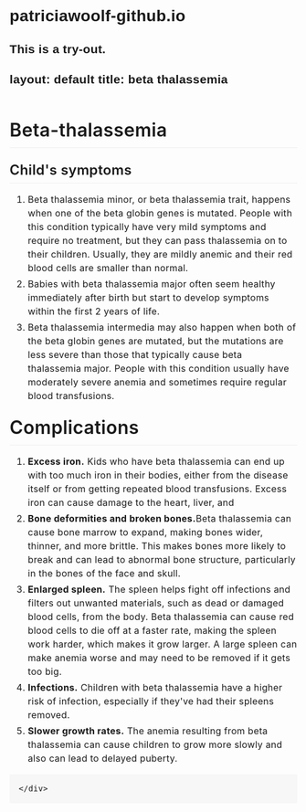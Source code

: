 # patriciawoolf-github.io
This is a try-out.
---
layout: default
title: beta thalassemia
---

<html>
<head>
    <title> beta-thalassemia </title>
		<!-- link to main stylesheet -->
		<link rel="stylesheet" type="text/css" href="/css/main.css">
<style>
    @import url(https://fonts.googleapis.com/css?family=Roboto:300,300i,400,400i,500,500i|Source+Code+Pro:300,400,500|Source+Sans+Pro:300,300i,400,400i,600,600i|Source+Serif+Pro&subset=latin-ext);.hljs{display:block;background:#fff;padding:.5em;color:#333;overflow-x:auto}.hljs-comment,.hljs-meta{color:#969896}.hljs-emphasis,.hljs-quote,.hljs-string,.hljs-strong,.hljs-template-variable,.hljs-variable{color:#df5000}.hljs-keyword,.hljs-selector-tag,.hljs-type{color:#a71d5d}.hljs-attribute,.hljs-bullet,.hljs-literal,.hljs-number,.hljs-symbol{color:#0086b3}.hljs-built_in,.hljs-builtin-name{color:#005cc5}.hljs-name,.hljs-section{color:#63a35c}.hljs-tag{color:#333}.hljs-attr,.hljs-selector-attr,.hljs-selector-class,.hljs-selector-id,.hljs-selector-pseudo,.hljs-title{color:#795da3}.hljs-addition{color:#55a532;background-color:#eaffea}.hljs-deletion{color:#bd2c00;background-color:#ffecec}.hljs-link{text-decoration:underline}.markdown-body{font-family:-apple-system,BlinkMacSystemFont,Segoe UI,Roboto,Helvetica,Arial,sans-serif;font-size:16px;line-height:1.5;word-wrap:break-word}.markdown-body:after,.markdown-body:before{display:table;content:""}.markdown-body:after{clear:both}.markdown-body>:first-child{margin-top:0!important}.markdown-body>:last-child{margin-bottom:0!important}.markdown-body a:not([href]){color:inherit;text-decoration:none}.markdown-body .absent{color:#c00}.markdown-body .anchor{float:left;padding-right:4px;margin-left:-20px;line-height:1}.markdown-body .anchor:focus{outline:none}.markdown-body blockquote,.markdown-body dl,.markdown-body ol,.markdown-body p,.markdown-body pre,.markdown-body table,.markdown-body ul{margin-top:0;margin-bottom:16px}.markdown-body hr{height:.25em;padding:0;margin:24px 0;background-color:#e7e7e7;border:0}.markdown-body blockquote{font-size:16px;padding:0 1em;color:#777;border-left:.25em solid #ddd}.markdown-body blockquote>:first-child{margin-top:0}.markdown-body blockquote>:last-child{margin-bottom:0}.markdown-body .loweralpha{list-style-type:lower-alpha}.markdown-body h1,.markdown-body h2,.markdown-body h3,.markdown-body h4,.markdown-body h5,.markdown-body h6{margin-top:24px;margin-bottom:16px;font-weight:600;line-height:1.25}.markdown-body h1 .octicon-link,.markdown-body h2 .octicon-link,.markdown-body h3 .octicon-link,.markdown-body h4 .octicon-link,.markdown-body h5 .octicon-link,.markdown-body h6 .octicon-link{color:#000;vertical-align:middle;visibility:hidden}.markdown-body h1:hover .anchor,.markdown-body h2:hover .anchor,.markdown-body h3:hover .anchor,.markdown-body h4:hover .anchor,.markdown-body h5:hover .anchor,.markdown-body h6:hover .anchor{text-decoration:none}.markdown-body h1:hover .anchor .octicon-link,.markdown-body h2:hover .anchor .octicon-link,.markdown-body h3:hover .anchor .octicon-link,.markdown-body h4:hover .anchor .octicon-link,.markdown-body h5:hover .anchor .octicon-link,.markdown-body h6:hover .anchor .octicon-link{visibility:visible}.markdown-body h1 code,.markdown-body h1 tt,.markdown-body h2 code,.markdown-body h2 tt,.markdown-body h3 code,.markdown-body h3 tt,.markdown-body h4 code,.markdown-body h4 tt,.markdown-body h5 code,.markdown-body h5 tt,.markdown-body h6 code,.markdown-body h6 tt{font-size:inherit}.markdown-body h1{font-size:2em}.markdown-body h1,.markdown-body h2{padding-bottom:.3em;border-bottom:1px solid #eee}.markdown-body h2{font-size:1.5em}.markdown-body h3{font-size:1.25em}.markdown-body h4{font-size:1em}.markdown-body h5{font-size:.875em}.markdown-body h6{font-size:.85em;color:#777}.markdown-body ol,.markdown-body ul{padding-left:2em}.markdown-body ol.no-list,.markdown-body ul.no-list{padding:0;list-style-type:none}.markdown-body ol ol,.markdown-body ol ul,.markdown-body ul ol,.markdown-body ul ul{margin-top:0;margin-bottom:0}.markdown-body li>p{margin-top:16px}.markdown-body li+li{margin-top:.25em}.markdown-body dl{padding:0}.markdown-body dl dt{padding:0;margin-top:16px;font-size:1em;font-style:italic;font-weight:700}.markdown-body dl dd{padding:0 16px;margin-bottom:16px}.markdown-body table{display:block;width:100%;overflow:auto;word-break:normal;word-break:keep-all}.markdown-body table th{font-weight:700}.markdown-body table td,.markdown-body table th{padding:6px 13px;border:1px solid #ddd}.markdown-body table tr{background-color:#fff;border-top:1px solid #ccc}.markdown-body table tr:nth-child(2n){background-color:#f8f8f8}.markdown-body img{max-width:100%;box-sizing:content-box;background-color:#fff}.markdown-body img[align=right]{padding-left:20px}.markdown-body img[align=left]{padding-right:20px}.markdown-body .emoji{max-width:none;vertical-align:text-top;background-color:transparent}.markdown-body span.frame{display:block;overflow:hidden}.markdown-body span.frame>span{display:block;float:left;width:auto;padding:7px;margin:13px 0 0;overflow:hidden;border:1px solid #ddd}.markdown-body span.frame span img{display:block;float:left}.markdown-body span.frame span span{display:block;padding:5px 0 0;clear:both;color:#333}.markdown-body span.align-center{display:block;overflow:hidden;clear:both}.markdown-body span.align-center>span{display:block;margin:13px auto 0;overflow:hidden;text-align:center}.markdown-body span.align-center span img{margin:0 auto;text-align:center}.markdown-body span.align-right{display:block;overflow:hidden;clear:both}.markdown-body span.align-right>span{display:block;margin:13px 0 0;overflow:hidden;text-align:right}.markdown-body span.align-right span img{margin:0;text-align:right}.markdown-body span.float-left{display:block;float:left;margin-right:13px;overflow:hidden}.markdown-body span.float-left span{margin:13px 0 0}.markdown-body span.float-right{display:block;float:right;margin-left:13px;overflow:hidden}.markdown-body span.float-right>span{display:block;margin:13px auto 0;overflow:hidden;text-align:right}.markdown-body code,.markdown-body tt{padding:0;padding-top:.2em;padding-bottom:.2em;margin:0;font-size:85%;background-color:rgba(0,0,0,.04);border-radius:3px}.markdown-body code:after,.markdown-body code:before,.markdown-body tt:after,.markdown-body tt:before{letter-spacing:-.2em;content:"\A0"}.markdown-body code br,.markdown-body tt br{display:none}.markdown-body del code{text-decoration:inherit}.markdown-body pre{word-wrap:normal}.markdown-body pre>code{padding:0;margin:0;font-size:100%;word-break:normal;white-space:pre;background:transparent;border:0}.markdown-body .highlight{margin-bottom:16px}.markdown-body .highlight pre{margin-bottom:0;word-break:normal}.markdown-body .highlight pre,.markdown-body pre{padding:16px;overflow:auto;font-size:85%;line-height:1.45;background-color:#f7f7f7;border-radius:3px}.markdown-body pre code,.markdown-body pre tt{display:inline;max-width:auto;padding:0;margin:0;overflow:visible;line-height:inherit;word-wrap:normal;background-color:transparent;border:0}.markdown-body pre code:after,.markdown-body pre code:before,.markdown-body pre tt:after,.markdown-body pre tt:before{content:normal}.markdown-body .csv-data td,.markdown-body .csv-data th{padding:5px;overflow:hidden;font-size:12px;line-height:1;text-align:left;white-space:nowrap}.markdown-body .csv-data .blob-line-num{padding:10px 8px 9px;text-align:right;background:#fff;border:0}.markdown-body .csv-data tr{border-top:0}.markdown-body .csv-data th{font-weight:700;background:#f8f8f8;border-top:0}.markdown-body kbd{display:inline-block;padding:3px 5px;font-size:11px;line-height:10px;color:#555;vertical-align:middle;background-color:#fcfcfc;border:1px solid #ccc;border-bottom-color:#bbb;border-radius:3px;box-shadow:inset 0 -1px 0 #bbb}.news .alert .markdown-body blockquote{padding:0 0 0 40px;border:0 none}.activity-tab .news .alert .commits,.activity-tab .news .markdown-body blockquote{padding-left:0}.task-list-item{list-style-type:none}.task-list-item label{font-weight:400}.task-list-item.enabled label{cursor:pointer}.task-list-item+.task-list-item{margin-top:3px}.task-list-item-checkbox{float:left;margin:.31em 0 .2em -1.3em!important;vertical-align:middle;cursor:default!important}.markdown-body{font-family:-apple-system,BlinkMacSystemFont,Segoe UI,Roboto,Helvetica Neue,Helvetica,Arial,sans-serif;padding-top:40px;padding-bottom:40px;max-width:758px;overflow:visible!important}.markdown-body .emoji{vertical-align:top}.markdown-body pre{border:inherit!important}.markdown-body code{color:inherit!important}.markdown-body pre code .wrapper{display:-moz-inline-flex;display:-ms-inline-flex;display:-o-inline-flex;display:inline-flex}.markdown-body pre code .gutter{float:left;overflow:hidden;-webkit-user-select:none;user-select:none}.markdown-body pre code .gutter.linenumber{text-align:right;position:relative;display:inline-block;cursor:default;z-index:4;padding:0 8px 0 0;min-width:20px;box-sizing:content-box;color:#afafaf!important;border-right:3px solid #6ce26c!important}.markdown-body pre code .gutter.linenumber>span:before{content:attr(data-linenumber)}.markdown-body pre code .code{float:left;margin:0 0 0 16px}.markdown-body .gist .line-numbers{border-left:none;border-top:none;border-bottom:none}.markdown-body .gist .line-data{border:none}.markdown-body .gist table{border-spacing:0;border-collapse:inherit!important}.markdown-body code[data-gist-id]{background:none;padding:0}.markdown-body code[data-gist-id]:after,.markdown-body code[data-gist-id]:before{content:""}.markdown-body code[data-gist-id] .blob-num{border:unset}.markdown-body code[data-gist-id] table{overflow:unset;margin-bottom:unset}.markdown-body code[data-gist-id] table tr{background:unset}.markdown-body[dir=rtl] pre{direction:ltr}.markdown-body[dir=rtl] code{direction:ltr;unicode-bidi:embed}.markdown-body .alert>p{margin-bottom:0}.markdown-body pre.abc,.markdown-body pre.flow-chart,.markdown-body pre.graphviz,.markdown-body pre.mermaid,.markdown-body pre.sequence-diagram{text-align:center;background-color:inherit;border-radius:0;white-space:inherit}.markdown-body pre.abc>code,.markdown-body pre.flow-chart>code,.markdown-body pre.graphviz>code,.markdown-body pre.mermaid>code,.markdown-body pre.sequence-diagram>code{text-align:left}.markdown-body pre.abc>svg,.markdown-body pre.flow-chart>svg,.markdown-body pre.graphviz>svg,.markdown-body pre.mermaid>svg,.markdown-body pre.sequence-diagram>svg{max-width:100%;height:100%}.markdown-body pre>code.wrap{white-space:pre-wrap;white-space:-moz-pre-wrap;white-space:-pre-wrap;white-space:-o-pre-wrap;word-wrap:break-word}.markdown-body .alert>p,.markdown-body .alert>ul{margin-bottom:0}.markdown-body summary{display:list-item}.markdown-body summary:focus{outline:none}.markdown-body details summary{cursor:pointer}.markdown-body details:not([open])>:not(summary){display:none}.markdown-body figure{margin:1em 40px}.markdown-body .mark,.markdown-body mark{background-color:#fff1a7}.vimeo,.youtube{cursor:pointer;display:table;text-align:center;background-position:50%;background-repeat:no-repeat;background-size:contain;background-color:#000;overflow:hidden}.vimeo,.youtube{position:relative;width:100%}.youtube{padding-bottom:56.25%}.vimeo img{width:100%;object-fit:contain;z-index:0}.youtube img{object-fit:cover;z-index:0}.vimeo iframe,.youtube iframe,.youtube img{width:100%;height:100%;position:absolute;top:0;left:0}.vimeo iframe,.youtube iframe{vertical-align:middle;z-index:1}.vimeo .icon,.youtube .icon{position:absolute;height:auto;width:auto;top:50%;left:50%;transform:translate(-50%,-50%);color:#fff;opacity:.3;transition:opacity .2s;z-index:0}.vimeo:hover .icon,.youtube:hover .icon{opacity:.6;transition:opacity .2s}.slideshare .inner,.speakerdeck .inner{position:relative;width:100%}.slideshare .inner iframe,.speakerdeck .inner iframe{position:absolute;top:0;bottom:0;left:0;right:0;width:100%;height:100%}.MJX_Assistive_MathML{display:none}.ui-infobar{position:relative;z-index:2;max-width:758px;margin-top:25px;margin-bottom:-25px;color:#777}.ui-toc{position:fixed;bottom:20px;z-index:10000}.ui-toc-label{opacity:.3;background-color:#ccc;border:none;transition:opacity .2s}.ui-toc .open .ui-toc-label{opacity:1;color:#fff;transition:opacity .2s}.ui-toc-label:focus{opacity:.3;background-color:#ccc;color:#000}.ui-toc-label:hover{opacity:1;background-color:#ccc;transition:opacity .2s}.ui-toc-dropdown{margin-top:23px;margin-bottom:20px;padding-left:10px;padding-right:10px;max-width:45vw;width:25vw;max-height:70vh;overflow:auto;text-align:inherit}.ui-toc-dropdown>.toc{max-height:calc(70vh - 100px);overflow:auto}.ui-toc-dropdown[dir=rtl] .nav{padding-right:0;letter-spacing:.0029em}.ui-toc-dropdown a{overflow:hidden;text-overflow:ellipsis;white-space:pre}.ui-toc-dropdown .nav>li>a{display:block;padding:4px 20px;font-size:13px;font-weight:500;color:#767676}.ui-toc-dropdown .nav>li:first-child:last-child > ul,.ui-toc-dropdown .toc.expand ul{display:block}.ui-toc-dropdown .nav>li>a:focus,.ui-toc-dropdown .nav>li>a:hover{padding-left:19px;color:#000;text-decoration:none;background-color:transparent;border-left:1px solid #000}.ui-toc-dropdown[dir=rtl] .nav>li>a:focus,.ui-toc-dropdown[dir=rtl] .nav>li>a:hover{padding-right:19px;border-left:none;border-right:1px solid #000}.ui-toc-dropdown .nav>.active:focus>a,.ui-toc-dropdown .nav>.active:hover>a,.ui-toc-dropdown .nav>.active>a{padding-left:18px;font-weight:700;color:#000;background-color:transparent;border-left:2px solid #000}.ui-toc-dropdown[dir=rtl] .nav>.active:focus>a,.ui-toc-dropdown[dir=rtl] .nav>.active:hover>a,.ui-toc-dropdown[dir=rtl] .nav>.active>a{padding-right:18px;border-left:none;border-right:2px solid #000}.ui-toc-dropdown .nav .nav{display:none;padding-bottom:10px}.ui-toc-dropdown .nav>.active>ul{display:block}.ui-toc-dropdown .nav .nav>li>a{padding-top:1px;padding-bottom:1px;padding-left:30px;font-size:12px;font-weight:400}.ui-toc-dropdown[dir=rtl] .nav .nav>li>a{padding-right:30px}.ui-toc-dropdown .nav .nav>li>ul>li>a{padding-top:1px;padding-bottom:1px;padding-left:40px;font-size:12px;font-weight:400}.ui-toc-dropdown[dir=rtl] .nav .nav>li>ul>li>a{padding-right:40px}.ui-toc-dropdown .nav .nav>li>a:focus,.ui-toc-dropdown .nav .nav>li>a:hover{padding-left:29px}.ui-toc-dropdown[dir=rtl] .nav .nav>li>a:focus,.ui-toc-dropdown[dir=rtl] .nav .nav>li>a:hover{padding-right:29px}.ui-toc-dropdown .nav .nav>li>ul>li>a:focus,.ui-toc-dropdown .nav .nav>li>ul>li>a:hover{padding-left:39px}.ui-toc-dropdown[dir=rtl] .nav .nav>li>ul>li>a:focus,.ui-toc-dropdown[dir=rtl] .nav .nav>li>ul>li>a:hover{padding-right:39px}.ui-toc-dropdown .nav .nav>.active:focus>a,.ui-toc-dropdown .nav .nav>.active:hover>a,.ui-toc-dropdown .nav .nav>.active>a{padding-left:28px;font-weight:500}.ui-toc-dropdown[dir=rtl] .nav .nav>.active:focus>a,.ui-toc-dropdown[dir=rtl] .nav .nav>.active:hover>a,.ui-toc-dropdown[dir=rtl] .nav .nav>.active>a{padding-right:28px}.ui-toc-dropdown .nav .nav>.active>.nav>.active:focus>a,.ui-toc-dropdown .nav .nav>.active>.nav>.active:hover>a,.ui-toc-dropdown .nav .nav>.active>.nav>.active>a{padding-left:38px;font-weight:500}.ui-toc-dropdown[dir=rtl] .nav .nav>.active>.nav>.active:focus>a,.ui-toc-dropdown[dir=rtl] .nav .nav>.active>.nav>.active:hover>a,.ui-toc-dropdown[dir=rtl] .nav .nav>.active>.nav>.active>a{padding-right:38px}.markdown-body[lang^=ja]{font-family:-apple-system,BlinkMacSystemFont,Segoe UI,Roboto,Helvetica Neue,Helvetica,Arial,Hiragino Kaku Gothic Pro,\\30D2\30E9\30AE\30CE\89D2\30B4 Pro W3,Osaka,Meiryo,\\30E1\30A4\30EA\30AA,MS Gothic,"\FF2D\FF33   \30B4\30B7\30C3\30AF",sans-serif}.ui-toc-dropdown[lang^=ja]{font-family:Source Sans Pro,Helvetica,Arial,Meiryo UI,MS PGothic,"\FF2D\FF33   \FF30\30B4\30B7\30C3\30AF",sans-serif}.markdown-body[lang=zh-tw]{font-family:-apple-system,BlinkMacSystemFont,Segoe UI,Roboto,Helvetica Neue,Helvetica,Arial,PingFang TC,Microsoft JhengHei,\\5FAE\8EDF\6B63\9ED1,sans-serif}.ui-toc-dropdown[lang=zh-tw]{font-family:Source Sans Pro,Helvetica,Arial,Microsoft JhengHei UI,\\5FAE\8EDF\6B63\9ED1UI,sans-serif}.markdown-body[lang=zh-cn]{font-family:-apple-system,BlinkMacSystemFont,Segoe UI,Roboto,Helvetica Neue,Helvetica,Arial,PingFang SC,Microsoft YaHei,\\5FAE\8F6F\96C5\9ED1,sans-serif}.ui-toc-dropdown[lang=zh-cn]{font-family:Source Sans Pro,Helvetica,Arial,Microsoft YaHei UI,\\5FAE\8F6F\96C5\9ED1UI,sans-serif}.ui-affix-toc{position:fixed;top:0;max-width:15vw;max-height:70vh;overflow:auto}.back-to-top,.expand-toggle,.go-to-bottom{display:block;padding:4px 10px;margin-top:10px;margin-left:10px;font-size:12px;font-weight:500;color:#999}.back-to-top:focus,.back-to-top:hover,.expand-toggle:focus,.expand-toggle:hover,.go-to-bottom:focus,.go-to-bottom:hover{color:#563d7c;text-decoration:none}.back-to-top,.go-to-bottom{margin-top:0}.ui-user-icon{width:20px;height:20px;display:block;border-radius:3px;margin-top:2px;margin-bottom:2px;margin-right:5px;background-position:50%;background-repeat:no-repeat;background-size:contain}.ui-user-icon.small{width:18px;height:18px;display:inline-block;vertical-align:middle;margin:0 0 .2em}.ui-infobar>small>span{line-height:22px}.ui-infobar>small .dropdown{display:inline-block}.ui-infobar>small .dropdown a:focus,.ui-infobar>small .dropdown a:hover{text-decoration:none}.unselectable{-moz-user-select:none;-webkit-user-select:none;-o-user-select:none;user-select:none}@media print{blockquote,div,img,pre,table{page-break-inside:avoid!important}a[href]:after{font-size:12px!important}}.markdown-body.slides{position:relative;z-index:1;color:#222}.markdown-body.slides:before{content:"";display:block;position:absolute;top:0;left:0;right:0;bottom:0;z-index:-1;background-color:currentColor;box-shadow:0 0 0 50vw}.markdown-body.slides section[data-markdown]{position:relative;margin-bottom:1.5em;background-color:#fff;text-align:center}.markdown-body.slides section[data-markdown] code{text-align:left}.markdown-body.slides section[data-markdown]:before{content:"";display:block;padding-bottom:56.23%}.markdown-body.slides section[data-markdown]>div:first-child{position:absolute;top:50%;left:1em;right:1em;transform:translateY(-50%);max-height:100%;overflow:hidden}.markdown-body.slides section[data-markdown]>ul{display:inline-block}.markdown-body.slides>section>section+section:after{content:"";position:absolute;top:-1.5em;right:1em;height:1.5em;border:3px solid #777}body{font-smoothing:subpixel-antialiased!important;-webkit-font-smoothing:subpixel-antialiased!important;-moz-osx-font-smoothing:auto!important;text-shadow:0 0 1em transparent,1px 1px 1.2px rgba(0,0,0,.004);-webkit-overflow-scrolling:touch;font-family:Source Sans Pro,Helvetica,Arial,sans-serif;letter-spacing:.025em}.focus,:focus{outline:none!important}::-moz-focus-inner{border:0!important}body.modal-open{overflow-y:auto;padding-right:0!important}
</style>
</head>
<body#ff10c9e5>
    <div id="doc" class="markdown-body container-fluid" style="position: relative;">


<h1>Beta-thalassemia</h1>
<h2>Child's symptoms</h2>
<ol>
<li>Beta thalassemia minor, or beta thalassemia trait, happens when one of the beta globin genes is mutated. People with this condition typically have very mild symptoms and require no treatment, but they can pass thalassemia on to their children. Usually, they are mildly anemic and their red blood cells are smaller than normal.</li>                              <li>Babies with beta thalassemia major often seem healthy immediately after birth but start to develop symptoms within the first 2 years of life.</li>   
<li>Beta thalassemia intermedia may also happen when both of the beta globin genes are mutated, but the mutations are less severe than those that typically cause beta thalassemia major. People with this condition usually have moderately severe anemia and sometimes require regular blood transfusions.</li>
</ol>

<h1>Complications</h1>
<ol>
<li><b>Excess iron.</b> Kids who have beta thalassemia can end up with too much iron in their bodies, either from the disease itself or from getting repeated blood transfusions. Excess iron can cause damage to the heart, liver, and</li>
<li><b>Bone deformities and broken bones.</b>Beta thalassemia can cause bone marrow to expand, making bones wider, thinner, and more brittle. This makes bones more likely to break and can lead to abnormal bone structure, particularly in the bones of the face and skull.</h1>
<li><b>Enlarged spleen.</b> The spleen helps fight off infections and filters out unwanted materials, such as dead or damaged blood cells, from the body. Beta thalassemia can cause red blood cells to die off at a faster rate, making the spleen work harder, which makes it grow larger. A large spleen can make anemia worse and may need to be removed if it gets too big.</li>
<li><b>Infections.</b> Children with beta thalassemia have a higher risk of infection, especially if they've had their spleens removed.</li>
<li><b>Slower growth rates.</b> The anemia resulting from beta thalassemia can cause children to grow more slowly and also can lead to delayed puberty.</li>
</ol>

    </div>
<body>
</html>
